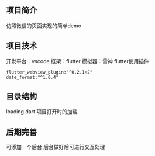 ## 项目简介
仿照微信的页面实现的简单demo

## 项目技术
开发平台：vscode
框架：flutter
模拟器：雷神
flutter使用插件
```
flutter_webview_plugin:"^0.2.1+2"
date_format:"^1.0.4"

```

## 目录结构
loading.dart 项目打开时的加载

## 后期完善
可添加一个后台
后台做好后可进行交互处理

